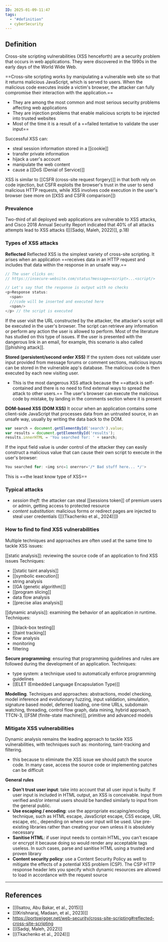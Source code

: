 ```yaml
---
ID: 2025-01-09-11:47
tags:
  - "#definition"
  - cyberSecurity
---
```

## Definition

Cross-site scripting vulnerabilities (XSS henceforth) are a security problem that occurs in web applications. They were discovered in the 1990s in the early days of the World Wide Web.

==Cross-site scripting works by manipulating a vulnerable web site so that it returns malicious JavaScript, which is served to users. When the malicious code executes inside a victim's browser, the attacker can fully compromise their interaction with the application.==
- They are among the most common and most serious security problems affecting web applications
- They are injection problems that enable malicious scripts to be injected into trusted websites
- Most of the time it is a result of a ==failed tentative to validate the user input==

Successful XSS can:
- steal session information stored in a [[cookie]]
- transfer private information
- hijack a user's account
- manipulate the web content
- cause a [[DoS (Denial of Service)]]

XSS is similar to [[CSFR (cross-site request forgery)]] in that both rely on code injection, but CSFR exploits the browser's trust in the user to send malicious HTTP requests, while XSS involves code execution in the user's browser (see more on [[XSS and CSFR comparison]])

### Prevalence

Two-third of all deployed web applications are vulnerable to XSS attacks, and Cisco 2018 Annual Security Report indicated that 40% of all attacks attempts lead to XSS attacks ([[(Sadqi, Maleh, 2022)]], p.18)

### Types of XSS attacks

**Reflected**
Reflected XSS is the simplest variety of cross-site scripting. It arises when an application ==receives data in an HTTP request and includes that data within the response in an unsafe way.==

```JavaScript
// The user clicks on:
// https://insecure-website.com/status?message=<script>...<script/>

// Let's say that the response is output with no checks
<p>Response status:
  <span>
  ///code will be inserted and executed here
  <span/>
</p> // the script is executed
```

If the user visit the URL constructed by the attacker, the attacker's script will be executed in the user's browser. The script can retrieve any information or perform any action the user is allowed to perform. Most of the literature has studied on this type of issues. If the user is presented with the dangerous link in an email, for example, this scenario is also called [[phishing attack]].

**Stored (persistent/second order XSS)**
If the system does not validate user input provided from message forums or comment sections, malicious inputs can be stored in the vulnerable app's database.
The malicious code is then executed by each new visiting user. 
- This is the most dangerous XSS attack because the ==attack is self-contained and there is no need to find external ways to spread the attack to other users.== The user's browser can execute the malicious code by mistake, by landing in the comments section where it is present

 **DOM-based XSS (DOM XSS)**
 It occur when an application contains some client-side JavaScript that processes data from an untrusted source, in an unsafe way, usually by writing the data back to the DOM. 
```JavaScript
var search = document.getElementById('search').value;
var results = document.getElementById('results');
results.innerHTML = 'You searched for: ' + search;
```

If the input field value is under control of the attacker they can easily construct a malicious value that can cause their own script to execute in the user's browser:

```JavaScript
You searched for: <img src=1 onerror='/* Bad stuff here... */'>
```
 
 This is ==the least know type of XSS==

### Typical attacks

- *session theft*: the attacker can steal [[sessions token]] of premium users or admin, getting access to protected resource
- *content substitution*: malicious forms or redirect pages are injected to steal user credentials ([[(Tkachenko et al., 2024)]])

### How to find to find XSS vulnerabilities

Multiple techniques and approaches are often used at the same time to tackle XSS issues:

[[static analysis]]: reviewing the source code of an application to find XSS issues Techniques:
- [[static taint analysis]]
- [[symbolic execution]]
- string analysis
- [[GA (genetic algorithm)]]
- [[program slicing]]
- data flow analysis
- [[precise alias analysis]]


 [[dynamic analysis]]: examining the behavior of an application in runtime. Techniques:
- [[black-box testing]]
- [[taint tracking]]
- flow analysis
- monitoring
- filtering

**Secure programming**: ensuring that programming guidelines and rules are followed during the development of an application. Techniques:
- type system: a technique used to automatically enforce programming guidelines
- [[ELET (Embedded Language Encapsulation Type)]]

**Modelling**. Techniques and approaches: abstractions, model checking, model inference and evolutionary fuzzing, input validation, simulation, signature based model, deferred loading, one-time URLs, subdomain watching, threading, control flow graph, data mining, hybrid approach, TTCN-3, [[FSM (finite-state machine)]], primitive and advanced models

### Mitigate XSS vulnerabilities

Dynamic analysis remains the leading approach to tackle XSS vulnerabilities, with techniques such as: monitoring, taint-tracking and filtering.
- this because to eliminate the XSS issue we should patch the source code. In many case, access the source code or implementing patches can be difficult

**General rules**
- **Don’t trust user input**: take into account that all user input is faulty. If user input is included in HTML output, an XSS is conceivable. Input from verified and/or internal users should be handled similarly to input from the general public.
- **Use escaping / encoding**: use the appropriate escaping/encoding technique, such as HTML escape, JavaScript escape, CSS escape, URL escape, etc., depending on where user input will be used. Use pre-existing libraries rather than creating your own unless it is absolutely necessary
- **Sanitise HTML**: if user input needs to contain HTML, you can’t escape or encrypt it because doing so would render any acceptable tags useless. In such cases, parse and sanitise HTML using a trusted and proven library
- **Content security policy**: use a Content Security Policy as well to mitigate the effects of a potential XSS problem (CSP). The CSP HTTP response header lets you specify which dynamic resources are allowed to load in accordance with the request source

---
## References

- [[(Isatou, Abu Bakar, et al., 2015)]]
- [[(Krishnaraj, Madaan, et al., 2023)]]
- https://portswigger.net/web-security/cross-site-scripting#reflected-cross-site-scripting
- [[(Sadqi, Maleh, 2022)]]
- [[(Tkachenko et al., 2024)]]